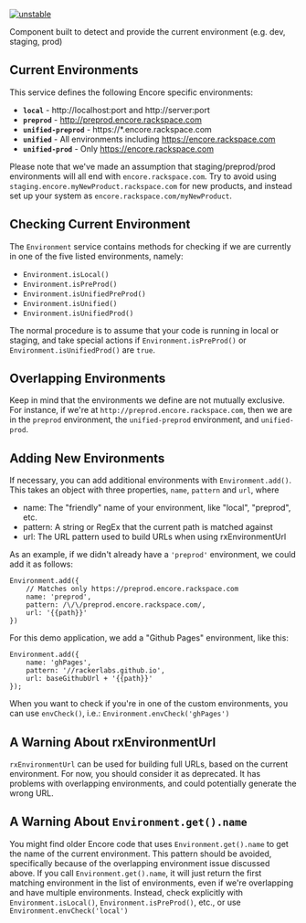 [![unstable](http://badges.github.io/stability-badges/dist/unstable.svg)](http://github.com/badges/stability-badges)

Component built to detect and provide the current environment (e.g. dev, staging, prod)

## Current Environments ##

This service defines the following Encore specific environments:

* **`local`** - http://localhost:port and http://server:port
* **`preprod`** - http://preprod.encore.rackspace.com
* **`unified-preprod`** - https://*.encore.rackspace.com
* **`unified`** - All environments including https://encore.rackspace.com
* **`unified-prod`** - Only https://encore.rackspace.com

Please note that we've made an assumption that staging/preprod/prod environments will all end with `encore.rackspace.com`. Try to avoid using `staging.encore.myNewProduct.rackspace.com` for new products, and instead set up your system as `encore.rackspace.com/myNewProduct`. 

## Checking Current Environment ##

The `Environment` service contains methods for checking if we are currently in one of the five listed environments, namely:

 * `Environment.isLocal()`
 * `Environment.isPreProd()`
 * `Environment.isUnifiedPreProd()`
 * `Environment.isUnified()`
 * `Environment.isUnifiedProd()`

The normal procedure is to assume that your code is running in local or staging, and take special actions if `Environment.isPreProd()` or `Environment.isUnifiedProd()` are `true`.

## Overlapping Environments ##

Keep in mind that the environments we define are not mutually exclusive. For instance, if we're at `http://preprod.encore.rackspace.com`, then we are in the `preprod` environment, the `unified-preprod` environment, and `unified-prod`.

## Adding New Environments ##

If necessary, you can add additional environments with `Environment.add()`. This takes an object with three properties, `name`, `pattern` and `url`, where

 - name: The "friendly" name of your environment, like "local", "preprod", etc.
 - pattern: A string or RegEx that the current path is matched against
 - url: The URL pattern used to build URLs when using rxEnvironmentUrl

As an example, if we didn't already have a `'preprod'` environment, we could add it as follows:

```
Environment.add({
    // Matches only https://preprod.encore.rackspace.com
    name: 'preprod',
    pattern: /\/\/preprod.encore.rackspace.com/,
    url: '{{path}}'
})
```

For this demo application, we add a "Github Pages" environment, like this:

```
Environment.add({
    name: 'ghPages',
    pattern: '//rackerlabs.github.io',
    url: baseGithubUrl + '{{path}}'
});
```

When you want to check if you're in one of the custom environments, you can use `envCheck()`, i.e.: `Environment.envCheck('ghPages')`

## A Warning About rxEnvironmentUrl ##
`rxEnvironmentUrl` can be used for building full URLs, based on the current environment. For now, you should consider it as deprecated. It has problems with overlapping environments, and could potentially generate the wrong URL.

## A Warning About `Environment.get().name` ##
You might find older Encore code that uses `Environment.get().name` to get the name of the current environment. This pattern should be avoided, specifically because of the overlapping environment issue discussed above. If you call `Environment.get().name`, it will just return the first matching environment in the list of environments, even if we're overlapping and have multiple environments. Instead, check explicitly with `Environment.isLocal()`, `Environment.isPreProd()`, etc., or use `Environment.envCheck('local')`
